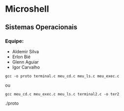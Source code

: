 # Microshell

## Sistemas Operacionais

### Equipe:

- Aldemir Silva
- Erlon Bié
- Glenn Aguiar
- Igor Carvalho

`gcc -o proto terminal.c meu_cd.c meu_ls.c meu_exec.c`

ou

`gcc meu_cd.c meu_exec.c meu_ls.c terminal2.c -o ter2`

./proto
